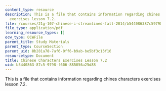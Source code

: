 ```yaml
---
content_type: resource
description: This is a file that contains information regarding chines characters
  exercises lesson 7.2.
file: /courses/21g-107-chinese-i-streamlined-fall-2014/b544086387c59798f606885056a25d88_MIT21G_107F14_L7_st2_7.2.pdf
file_type: application/pdf
learning_resource_types: []
ocw_type: OCWFile
parent_title: Study Materials
parent_type: CourseSection
parent_uid: 8b281a78-7af6-0ff6-b9ab-be5bf3c13f16
resourcetype: Document
title: Chinese Characters Exercises Lesson 7.2
uid: b5440863-87c5-9798-f606-885056a25d88
---
```

This is a file that contains information regarding chines characters exercises lesson 7.2.

